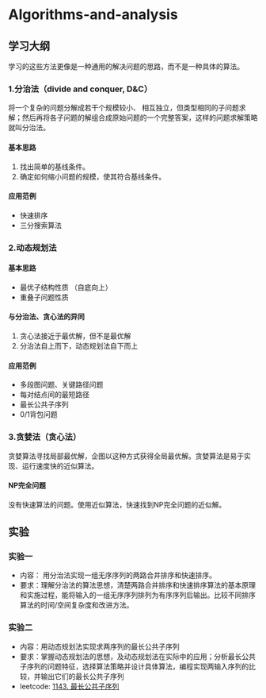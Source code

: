 # Algorithms-and-analysis


## 学习大纲

学习的这些方法更像是一种通用的解决问题的思路，而不是一种具体的算法。

### 1.分治法（divide and conquer, D&C）

将一个复杂的问题分解成若干个规模较小、 相互独立，但类型相同的子问题求解；然后再将各子问题的解组合成原始问题的一个完整答案，这样的问题求解策略就叫分治法。

#### 基本思路

1. 找出简单的基线条件。
2. 确定如何缩小问题的规模，使其符合基线条件。

#### 应用范例

+ 快速排序
+ 三分搜索算法

### 2.动态规划法

#### 基本思路

+ 最优子结构性质 （自底向上）
+ 重叠子问题性质

#### 与分治法、贪心法的异同

1. 贪心法接近于最优解，但不是最优解
2. 分治法自上而下，动态规划法自下而上

#### 应用范例

+ 多段图问题、关键路径问题
+ 每对结点间的最短路径
+ 最长公共子序列
+ 0/1背包问题

### 3.贪婪法（贪心法）

贪婪算法寻找局部最优解，企图以这种方式获得全局最优解。贪婪算法是易于实现、运行速度快的近似算法。

#### NP完全问题

没有快速算法的问题。使用近似算法，快速找到NP完全问题的近似解。


## 实验

### 实验一

+ 内容： 用分治法实现一组无序序列的两路合并排序和快速排序。
+ 要求：理解分治法的算法思想，清楚两路合并排序和快速排序算法的基本原理和实施过程，能将输入的一组无序序列排列为有序序列后输出。比较不同排序算法的时间/空间复杂度和改进方法。

### 实验二

+ 内容：用动态规划法实现求两序列的最长公共子序列
+ 要求：掌握动态规划法的思想，及动态规划法在实际中的应用；分析最长公共子序列的问题特征，选择算法策略并设计具体算法，编程实现两输入序列的比较，并输出它们的最长公共子序列
+ leetcode: [1143. 最长公共子序列](https://leetcode-cn.com/problems/longest-common-subsequence/)